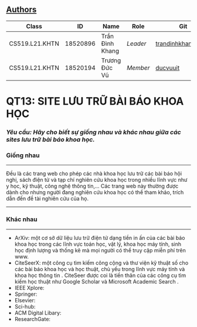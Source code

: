 ## [Authors](https://github.com/trandinhkhang0279/CS519.L21.KHTN/blob/master/README.md)
Class | ID | Name | Role | Git
--- | --- | --- | --- | ---
CS519.L21.KHTN | 18520896 | Trần Đình Khang | *Leader* | [trandinhkhang0279](https://github.com/trandinhkhang0279)
CS519.L21.KHTN | 18520194 | Trương Đức Vũ | *Member* | [ducvuuit](https://github.com/ducvuuit)

# QT13: SITE LƯU TRỮ BÀI BÁO KHOA HỌC

### _**Yêu cầu:** Hãy cho biết sự giống nhau và khác nhau giữa các sites lưu trữ bài báo khoa học._

### Giống nhau
---
  Đều là các trang web cho phép các nhà khoa học lưu trữ các bài báo hội nghị, sách điện tử và tạp chí nghiên cứu khoa học trong nhiều lĩnh vực như y học, kỹ thuật, công nghệ thông tin,... Các trang web này thường được dành cho nhưng người đang nghiên cứu khoa học có thể tham khảo, trích dẫn đến đề tài nghiên cứu của họ.

---
### Khác nhau
---
- ArXiv: một cơ sở dữ liệu lưu trữ điện tử dạng tiền in ấn của các bài báo khoa học trong các lĩnh vực toán học, vật lý, khoa học máy tính, sinh học định lượng và thống kê mà mọi người có thể truy cập miễn phí trên www.
- CiteSeerX: một công cụ tìm kiếm công cộng và thư viện kỹ thuật số cho các bài báo khoa học và học thuật, chủ yếu trong lĩnh vực máy tính và khoa học thông tin . CiteSeer được coi là tiền thân của các công cụ tìm kiếm học thuật như Google Scholar và Microsoft Academic Search .
- IEEE Xplore:
- Springer:
- Elsevier:
- Sci-hub:
- ACM Digital Libary:
- ResearchGate:
  
